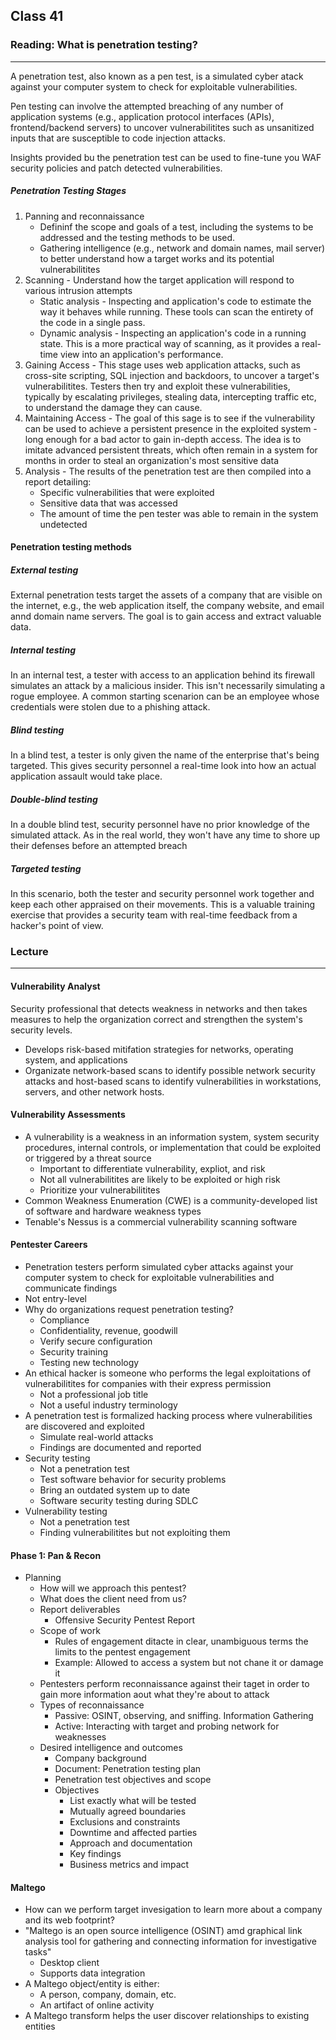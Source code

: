 ## Class 41

### Reading: What is penetration testing?

------

A penetration test, also known as a pen test, is a simulated cyber atack against your computer system to check for exploitable vulnerabilities.

Pen testing can involve the attempted breaching of any number of application systems (e.g., application protocol interfaces (APIs), frontend/backend servers) to uncover vulnerabilitites such as unsanitized inputs that are susceptible to code injection attacks.

Insights provided bu the penetration test can be used to fine-tune you WAF security policies and patch detected vulnerabilities.

##### Penetration Testing Stages

1. Panning and reconnaissance
   + Defininf the scope and goals of a test, including the systems to be addressed and the testing methods to be used.
   + Gathering intelligence (e.g., network and domain names, mail server) to better understand how a target works and its potential vulnerabilitites
2. Scanning - Understand how the target application will respond to various intrusion attempts
   + Static analysis - Inspecting and application's code to estimate the way it behaves while running. These tools can scan the entirety of the code in a single pass.
   + Dynamic analysis - Inspecting an application's code in a running state. This is a more practical way of scanning, as it provides a real-time view into an application's performance.
3. Gaining Access - This stage uses web application attacks, such as cross-site scripting, SQL injection and backdoors, to uncover a target's vulnerabilitites. Testers then try and exploit these vulnerabilities, typically by escalating privileges, stealing data, intercepting traffic etc, to understand the damage they can cause.
4. Maintaining Access - The goal of this sage is to see if the vulnerability can be used to achieve a persistent presence in the exploited system - long enough for a bad actor to gain in-depth access. The idea is to imitate advanced persistent threats, which often remain in a system for months in order to steal an organization's most sensitive data
5. Analysis - The results of the penetration test are then compiled into a report detailing:
   + Specific vulnerabilities that were exploited
   + Sensitive data that was accessed
   + The amount of time the pen tester was able to remain in the system undetected

#### Penetration testing methods

##### External testing

External penetration tests target the assets of a company that are visible on the internet, e.g., the web application itself, the company website, and email annd domain name servers. The goal is to gain access and extract valuable data.

##### Internal testing

In an internal test, a tester with access to an application behind its firewall simulates an attack by a malicious insider. This isn't necessarily simulating a rogue employee. A common starting scenarion can be an employee whose credentials were stolen due to a phishing attack.

##### Blind testing

In a blind test, a tester is only given the name of the enterprise that's being targeted. This gives security personnel a real-time look into how an actual application assault would take place.

##### Double-blind testing

In a double blind test, security personnel have no prior knowledge of the simulated attack. As in the real world, they won't have any time to shore up their defenses before an attempted breach

##### Targeted testing

In this scenario, both the tester and security personnel work together and keep each other appraised on their movements. This is a valuable training exercise that provides a security team with real-time feedback from a hacker's point of view.



### Lecture

------

#### Vulnerability Analyst 

Security professional that detects weakness in networks and then takes measures to help the organization correct and strengthen the system's security levels.

+ Develops risk-based mitifation strategies for networks, operating system, and applications
+ Organizate network-based scans to identify possible network security attacks and host-based scans to identify vulnerabilities in workstations, servers, and other network hosts.

#### Vulnerability Assessments

+ A vulnerability is a weakness in an information system, system security procedures, internal controls, or implementation that could be exploited or triggered by a threat source
  + Important to differentiate vulnerability, expliot, and risk
  + Not all vulnerabilitites are likely to be exploited or high risk
  + Prioritize your vulnerabilitites
+ Common Weakness Enumeration (CWE) is a community-developed list of software and hardware weakness types
+ Tenable's Nessus is a commercial vulnerability scanning software

#### Pentester Careers

+ Penetration testers perform simulated cyber attacks against your computer system to check for exploitable vulnerabilities and communicate findings
+ Not entry-level
+ Why do organizations request penetration testing?
  + Compliance
  + Confidentiality, revenue, goodwill
  + Verify secure configuration
  + Security training
  + Testing new technology
+ An ethical hacker is someone who performs the legal exploitations of vulnerabilitites for companies with their express permission
  + Not a professional job title
  + Not a useful industry terminology
+ A penetration test is formalized hacking process where vulnerabilities are discovered and exploited
  + Simulate real-world attacks
  + Findings are documented and reported
+ Security testing
  + Not a penetration test
  + Test software behavior for security problems
  + Bring an outdated system up to date
  + Software security testing during SDLC
+ Vulnerability testing
  + Not a penetration test
  + Finding vulnerabilitites but not exploiting them

#### Phase  1: Pan & Recon

+ Planning
  + How will we approach this pentest?
  + What does the client need from us?
  + Report deliverables
    + Offensive Security Pentest Report
  + Scope of work
    + Rules of engagement ditacte in clear, unambiguous terms the limits to the pentest engagement
    + Example: Allowed to access a system but not chane it or damage it
  + Pentesters perform reconnaissance against their taget in order to gain more information aout what they're about to attack
  + Types of reconnaissance
    + Passive: OSINT, observing, and sniffing. Information Gathering
    + Active: Interacting with target and probing network for weaknesses
  + Desired intelligence and outcomes
    + Company background
    + Document: Penetration testing plan
    + Penetration test objectives and scope
    + Objectives
      + List exactly what will be tested
      + Mutually agreed boundaries
      + Exclusions and constraints
      + Downtime and affected parties
      + Approach and documentation
      + Key findings
      + Business metrics and impact

#### Maltego

+ How can we perform target invesigation to learn more about a company and its web footprint?
+ "Maltego is an open source intelligence (OSINT) amd graphical link analysis tool for gathering and connecting information for investigative tasks"
  + Desktop client
  + Supports data integration
+ A Maltego object/entity is either:
  + A person, company, domain, etc.
  + An artifact of online activity
+ A Maltego transform helps the user discover relationships to existing entities

